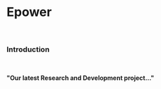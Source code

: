 <html>
<head></head>
<body>
	<h1 style="font-style:sans-serif;">Epower</h1>
	<br>
	<h3 style="font-style:sans-serif;">Introduction</h3>
	<br>
	<p style="font-weight:bold; font-style:sans-serif;">"Our latest Research and Development project..."</p>
</body>
<html>